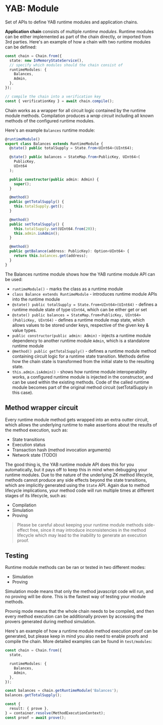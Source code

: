 # YAB: Module

Set of APIs to define YAB runtime modules and application chains.

**Application chain** consists of multiple _runtime modules_. Runtime modules can be either implemented as part of the chain directly, or imported from 3rd parties. Here's an example of how a chain with two runtime modules can be defined:

```typescript
const chain = Chain.from({
  state: new InMemoryStateService(),
  // specify which modules should the chain consist of
  runtimeModules: {
    Balances,
    Admin,
  },
});

// compile the chain into a verification key
const { verificationKey } = await chain.compile();
```

Chain works as a wrapper for all circuit logic contained by the runtime module methods. Compilation produces a _wrap circuit_ including all known methods of the configured runtime modules.

Here's an example `Balances` runtime module:

```typescript
@runtimeModule()
export class Balances extends RuntimeModule {
  @state() public totalSupply = State.from<UInt64>(UInt64);

  @state() public balances = StateMap.from<PublicKey, UInt64>(
    PublicKey,
    UInt64
  );

  public constructor(public admin: Admin) {
    super();
  }

  @method()
  public getTotalSupply() {
    this.totalSupply.get();
  }

  @method()
  public setTotalSupply() {
    this.totalSupply.set(UInt64.from(20));
    this.admin.isAdmin();
  }

  @method()
  public getBalance(address: PublicKey): Option<UInt64> {
    return this.balances.get(address);
  }
}
```

The Balances runtime module shows how the YAB runtime module API can be used:

- `runtimeModule()` - marks the class as a runtime module
- `class Balance extends RuntimeModule` - introduces runtime module APIs into the runtime module
- `@state() public totalSupply = State.from<UInt64>(UInt64)` - defines a runtime module state of type `UInt64`, which can be either get or set
- `@state() public balances = StateMap.from<PublicKey, UInt64>(PublicKey, UInt64)` - defines a runtime module map state, which allows values to be stored under keys, respective of the given key & value types.
- `public constructor(public admin: Admin)` - injects a runtime module dependency to another runtime module `Admin`, which is a standalone runtime module
- `@method() public getTotalSupply()` - defines a runtime module method containing circuit logic for a runtime state transition. Methods define how the chain state is transformed from the initial state to the resulting state.
- `this.admin.isAdmin()` - shows how runtime module interoperability works, a configured runtime module is injected in the constructor, and can be used within the existing methods. Code of the called runtime module becomes part of the original method circuit (setTotalSupply in this case).

## Method wrapper circuit

Every runtime module method gets wrapped into an extra outter circuit, which allows the underlying runtime to make assertions about the results of the method execution, such as:

- State transitions
- Execution status
- Transaction hash (method invocation arguments)
- Network state (TODO)

The good thing is, the YAB runtime module API does this for you automatically, but it pays off to keep this in mind when debugging your runtime modules. Due to the nature of the underlying ZK method lifecycle, methods cannot produce any side effects beyond the state transitions, which are implicitly generated using the `State` API. Again due to method lifecycle implications, your method code will run multiple times at different stages of its lifecycle, such as:

- Compilation
- Simulation
- Proving

> Please be careful about keeping your runtime module methods side-effect free, since it may introduce inconsistencies in the method lifecycle which may lead to the inability to generate an execution proof.

## Testing

Runtime module methods can be ran or tested in two different modes:

- Simulation
- Proving

Simulation mode means that only the method javascript code will run, and no proving will be done. This is the fastest way of testing your module methods.

Provnig mode means that the whole chain needs to be compiled, and then every method execution can be additionally proven by accessing the provers generated during method simulation.

Here's an example of how a runtime module method execution proof can be generated, but please keep in mind you also need to enable proofs and compile the chain. More detailed examples can be found in `test/modules`:

```typescript
const chain = Chain.from({
  state,

  runtimeModules: {
    Balances,
    Admin,
  },
});

const balances = chain.getRuntimeModule('Balances');
balances.getTotalSupply();

const {
  result: { prove },
} = container.resolve(MethodExecutionContext);
const proof = await prove();
```
